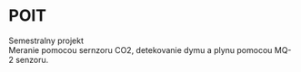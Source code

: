# POIT
Semestralny projekt  
Meranie pomocou sernzoru CO2, detekovanie dymu a plynu pomocou MQ-2 senzoru.
